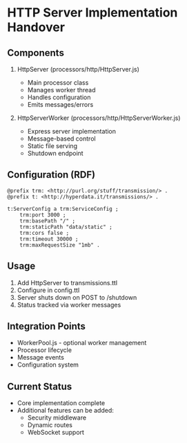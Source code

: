 # HTTP Server Implementation Handover

## Components
1. HttpServer (processors/http/HttpServer.js)
   - Main processor class
   - Manages worker thread
   - Handles configuration
   - Emits messages/errors

2. HttpServerWorker (processors/http/HttpServerWorker.js)  
   - Express server implementation
   - Message-based control
   - Static file serving
   - Shutdown endpoint

## Configuration (RDF)
```turtle
@prefix trm: <http://purl.org/stuff/transmission/> .
@prefix t: <http://hyperdata.it/transmissions/> .

t:ServerConfig a trm:ServiceConfig ;
    trm:port 3000 ;
    trm:basePath "/" ;
    trm:staticPath "data/static" ;
    trm:cors false ;
    trm:timeout 30000 ;
    trm:maxRequestSize "1mb" .
```

## Usage
1. Add HttpServer to transmissions.ttl
2. Configure in config.ttl
3. Server shuts down on POST to /shutdown
4. Status tracked via worker messages

## Integration Points
- WorkerPool.js - optional worker management
- Processor lifecycle
- Message events
- Configuration system

## Current Status
- Core implementation complete
- Additional features can be added:
  - Security middleware
  - Dynamic routes
  - WebSocket support
